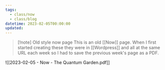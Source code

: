 ```yaml
---
tags:
  - class/now
  - class/blog
datetime: 2023-02-05T00:00:00
updated: 
---
```

> [!note] Old style now page
> This is an old [[Now]] page. When I first started creating these they were in [[Wordpress]] and all at the same URL each week so I had to save the previous week's page as a PDF. 

![[2023-02-05 - Now - The Quantum Garden.pdf]]
